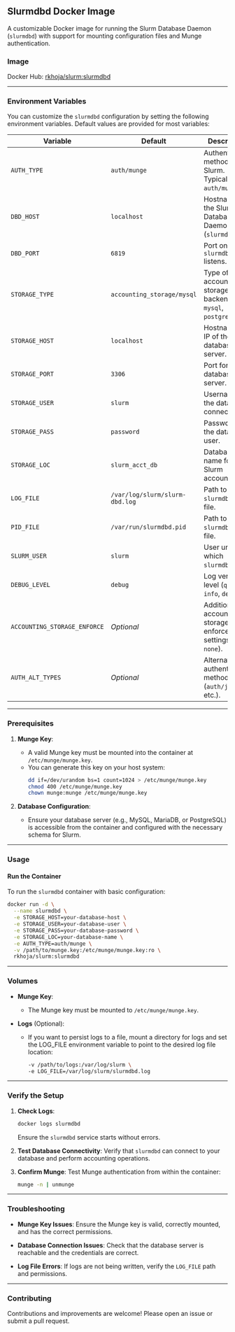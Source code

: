 ## **Slurmdbd Docker Image**
A customizable Docker image for running the Slurm Database Daemon (`slurmdbd`) with support for mounting configuration files and Munge authentication.

### **Image**
Docker Hub: [rkhoja/slurm:slurmdbd](https://hub.docker.com/r/rkhoja/slurm)

---

### **Environment Variables**

You can customize the `slurmdbd` configuration by setting the following environment variables. Default values are provided for most variables:

| Variable                  | Default                     | Description                                                                 |
|---------------------------|-----------------------------|-----------------------------------------------------------------------------|
| `AUTH_TYPE`               | `auth/munge`               | Authentication method for Slurm. Typically `auth/munge`.                   |
| `DBD_HOST`                | `localhost`                | Hostname for the Slurm Database Daemon (`slurmdbd`).                       |
| `DBD_PORT`                | `6819`                     | Port on which `slurmdbd` listens.                                          |
| `STORAGE_TYPE`            | `accounting_storage/mysql` | Type of accounting storage backend (e.g., `mysql`, `postgresql`).          |
| `STORAGE_HOST`            | `localhost`                | Hostname or IP of the database server.                                     |
| `STORAGE_PORT`            | `3306`                     | Port for the database server.                                              |
| `STORAGE_USER`            | `slurm`                    | Username for the database connection.                                      |
| `STORAGE_PASS`            | `password`                 | Password for the database user.                                            |
| `STORAGE_LOC`             | `slurm_acct_db`            | Database name for Slurm accounting.                                        |
| `LOG_FILE`                | `/var/log/slurm/slurm-dbd.log` | Path to the `slurmdbd` log file.                                          |
| `PID_FILE`                | `/var/run/slurmdbd.pid`    | Path to the `slurmdbd` PID file.                                           |
| `SLURM_USER`              | `slurm`                    | User under which `slurmdbd` runs.                                          |
| `DEBUG_LEVEL`             | `debug`                    | Log verbosity level (`quiet`, `info`, `debug`).                            |
| `ACCOUNTING_STORAGE_ENFORCE` | *Optional*              | Additional accounting storage enforcement settings (e.g., `none`).         |
| `AUTH_ALT_TYPES`          | *Optional*                 | Alternative authentication methods (`auth/jwt`, etc.).                     |

---

### **Prerequisites**

1. **Munge Key**:
   - A valid Munge key must be mounted into the container at `/etc/munge/munge.key`.
   - You can generate this key on your host system:
     ```bash
     dd if=/dev/urandom bs=1 count=1024 > /etc/munge/munge.key
     chmod 400 /etc/munge/munge.key
     chown munge:munge /etc/munge/munge.key
     ```

2. **Database Configuration**:
   - Ensure your database server (e.g., MySQL, MariaDB, or PostgreSQL) is accessible from the container and configured with the necessary schema for Slurm.

---

### **Usage**

#### **Run the Container**
To run the `slurmdbd` container with basic configuration:
```bash
docker run -d \
  --name slurmdbd \
  -e STORAGE_HOST=your-database-host \
  -e STORAGE_USER=your-database-user \
  -e STORAGE_PASS=your-database-password \
  -e STORAGE_LOC=your-database-name \
  -e AUTH_TYPE=auth/munge \
  -v /path/to/munge.key:/etc/munge/munge.key:ro \
  rkhoja/slurm:slurmdbd
```

---

### **Volumes**

- **Munge Key**:
  - The Munge key must be mounted to `/etc/munge/munge.key`.

- **Logs** (Optional):
  - If you want to persist logs to a file, mount a directory for logs and set the LOG_FILE environment variable to point to the desired log file location:
    ```bash
    -v /path/to/logs:/var/log/slurm \
    -e LOG_FILE=/var/log/slurm/slurmdbd.log
    ```

---

### **Verify the Setup**

1. **Check Logs**:
   ```bash
   docker logs slurmdbd
   ```
   Ensure the `slurmdbd` service starts without errors.

2. **Test Database Connectivity**:
   Verify that `slurmdbd` can connect to your database and perform accounting operations.

3. **Confirm Munge**:
   Test Munge authentication from within the container:
   ```bash
   munge -n | unmunge
   ```

---

### **Troubleshooting**

- **Munge Key Issues**:
  Ensure the Munge key is valid, correctly mounted, and has the correct permissions.

- **Database Connection Issues**:
  Check that the database server is reachable and the credentials are correct.

- **Log File Errors**:
  If logs are not being written, verify the `LOG_FILE` path and permissions.

---

### **Contributing**
Contributions and improvements are welcome! Please open an issue or submit a pull request.
